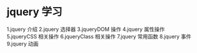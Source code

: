 # jquery 学习

1.jquery 介绍
2.jquery 选择器
3.jqueryDOM 操作
4.jquery 属性操作
5.jqueryCSS 相关操作
6.jqueryClass 相关操作
7.jquery 常用函数
8.jquery 事件
9.jquery 动画
